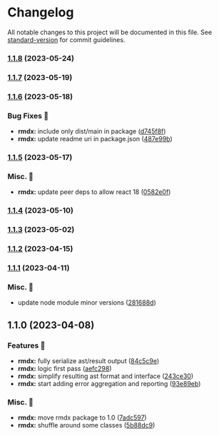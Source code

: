 # Changelog

All notable changes to this project will be documented in this file. See [standard-version](https://github.com/conventional-changelog/standard-version) for commit guidelines.

### [1.1.8](https://github.com/carbon-design-system/carbon-platform/compare/@carbon-platform/rmdx@1.1.7...@carbon-platform/rmdx@1.1.8) (2023-05-24)

### [1.1.7](https://github.com/carbon-design-system/carbon-platform/compare/@carbon-platform/rmdx@1.1.6...@carbon-platform/rmdx@1.1.7) (2023-05-19)

### [1.1.6](https://github.com/carbon-design-system/carbon-platform/compare/@carbon-platform/rmdx@1.1.5...@carbon-platform/rmdx@1.1.6) (2023-05-18)


### Bug Fixes 🐛

* **rmdx:** include only dist/main in package ([d745f8f](https://github.com/carbon-design-system/carbon-platform/commit/d745f8f4211a955558f93f3806e403a852447585))
* **rmdx:** update readme uri in package.json ([487e99b](https://github.com/carbon-design-system/carbon-platform/commit/487e99bb947d04c77cd4cbf1558e5307f55d146d))

### [1.1.5](https://github.com/carbon-design-system/carbon-platform/compare/@carbon-platform/rmdx@1.1.4...@carbon-platform/rmdx@1.1.5) (2023-05-17)


### Misc. 🔮

* **rmdx:** update peer deps to allow react 18 ([0582e0f](https://github.com/carbon-design-system/carbon-platform/commit/0582e0f1135955bc3fa2e0b11f7b7da55db0e89b))

### [1.1.4](https://github.com/carbon-design-system/carbon-platform/compare/@carbon-platform/rmdx@1.1.3...@carbon-platform/rmdx@1.1.4) (2023-05-10)

### [1.1.3](https://github.com/carbon-design-system/carbon-platform/compare/@carbon-platform/rmdx@1.1.2...@carbon-platform/rmdx@1.1.3) (2023-05-02)

### [1.1.2](https://github.com/carbon-design-system/carbon-platform/compare/@carbon-platform/rmdx@1.1.1...@carbon-platform/rmdx@1.1.2) (2023-04-15)

### [1.1.1](https://github.com/carbon-design-system/carbon-platform/compare/@carbon-platform/rmdx@1.1.0...@carbon-platform/rmdx@1.1.1) (2023-04-11)


### Misc. 🔮

* update node module minor versions ([281688d](https://github.com/carbon-design-system/carbon-platform/commit/281688deeefd949e78df6d9f903a6b8092ebd947))

## 1.1.0 (2023-04-08)


### Features 🌟

* **rmdx:** fully serialize ast/result output ([84c5c9e](https://github.com/carbon-design-system/carbon-platform/commit/84c5c9e4734b0c7cfba8b28f8aaec68853ea1926))
* **rmdx:** logic first pass ([aefc298](https://github.com/carbon-design-system/carbon-platform/commit/aefc29878d8d6bfe7a998a8ea11953629abb92f3))
* **rmdx:** simplify resulting ast format and interface ([243ce30](https://github.com/carbon-design-system/carbon-platform/commit/243ce301e2d0cac8c0d5c945df36f191a3bb0529))
* **rmdx:** start adding error aggregation and reporting ([93e89eb](https://github.com/carbon-design-system/carbon-platform/commit/93e89ebc7c37a2bcd7af3122848e387630776112))


### Misc. 🔮

* **rmdx:** move rmdx package to 1.0 ([7adc597](https://github.com/carbon-design-system/carbon-platform/commit/7adc5978a23a20a866e94e72afab9d6cdb3e9d67))
* **rmdx:** shuffle around some classes ([5b88dc9](https://github.com/carbon-design-system/carbon-platform/commit/5b88dc9483c88f20267db0e624f5e010f86cab69))
